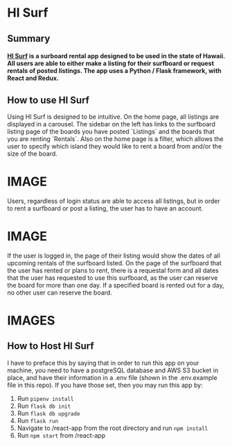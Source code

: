 # HI Surf

<h2>Summary</h2>
<h4><a href="https://hi-surf.herokuapp.com/">HI Surf</a> is a surboard rental app designed to be used in the state of Hawaii. All users are able to either make a listing for their surfboard or request rentals of posted listings. The app uses a Python / Flask framework, with React and Redux.</h4>

<h2>How to use HI Surf</h2>
<p>Using HI Surf is designed to be intuitive. On the home page, all listings are displayed in a carousel. The sidebar on the left has links to the surfboard listing page of the boards you have posted `Listings` and the boards that you are renting `Rentals`. Also on the home page is a filter, which allows the user to specify which island they would like to rent a board from and/or the size of the board.</p>
<h1>IMAGE</h1>
<p>Users, regardless of login status are able to access all listings, but in order to rent a surfboard or post a listing, the user has to have an account.</p>
<h1>IMAGE</h1>
<p>If the user is logged in, the page of their listing would show the dates of all upcoming rentals of the surfboard listed. On the page of the surfboard that the user has rented or plans to rent, there is a requestal form and all dates that the user has requested to use this surfboard, as the user can reserve the board for more than one day. If a specified board is rented out for a day, no other user can reserve the board.</p>
<h1>IMAGES</h1>

<h2>How to Host HI Surf</h2>
<p>I have to preface this by saying that in order to run this app on your machine, you need to have a postgreSQL database and AWS S3 bucket in place, and have their information in a .env file (shown in the .env.example file in this repo). If you have those set, then you may run this app by:</p>
<ol>
   <li>Run <code>pipenv install</code></li>
   <li>Run <code>flask db init</code></li>
   <li>Run <code>flask db upgrade</code></li>
   <li>Run <code>flask run</code></li>
   <li>Navigate to /react-app from the root directory and run <code>npm install</code></li>
   <li>Run <code>npm start</code> from /react-app</li>
</ol>
